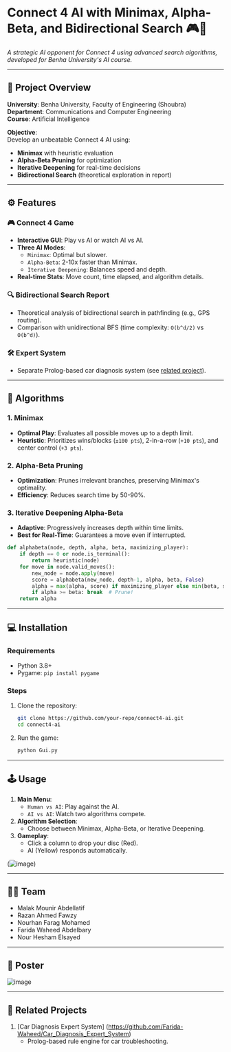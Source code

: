 # Connect 4 AI with Minimax, Alpha-Beta, and Bidirectional Search 🎮🤖 
*A strategic AI opponent for Connect 4 using advanced search algorithms, developed for Benha University's AI course.*

---

## 🏫 Project Overview  
**University**: Benha University, Faculty of Engineering (Shoubra)  
**Department**: Communications and Computer Engineering  
**Course**: Artificial Intelligence  

**Objective**:  
Develop an unbeatable Connect 4 AI using:  
- **Minimax** with heuristic evaluation  
- **Alpha-Beta Pruning** for optimization  
- **Iterative Deepening** for real-time decisions  
- **Bidirectional Search** (theoretical exploration in report)  

---

## ⚙️ Features  
### 🎮 **Connect 4 Game**  
- **Interactive GUI**: Play vs AI or watch AI vs AI.  
- **Three AI Modes**:  
  - `Minimax`: Optimal but slower.  
  - `Alpha-Beta`: 2-10x faster than Minimax.  
  - `Iterative Deepening`: Balances speed and depth.  
- **Real-time Stats**: Move count, time elapsed, and algorithm details.  

### 🔍 **Bidirectional Search Report**  
- Theoretical analysis of bidirectional search in pathfinding (e.g., GPS routing).  
- Comparison with unidirectional BFS (time complexity: `O(b^d/2)` vs `O(b^d)`).  

### 🛠️ **Expert System**  
- Separate Prolog-based car diagnosis system (see [related project](#-related-projects)).  

---

## 🧠 Algorithms  
### 1. **Minimax**  
- **Optimal Play**: Evaluates all possible moves up to a depth limit.  
- **Heuristic**: Prioritizes wins/blocks (`±100 pts`), 2-in-a-row (`+10 pts`), and center control (`+3 pts`).  

### 2. **Alpha-Beta Pruning**  
- **Optimization**: Prunes irrelevant branches, preserving Minimax's optimality.  
- **Efficiency**: Reduces search time by 50-90%.  

### 3. **Iterative Deepening Alpha-Beta**  
- **Adaptive**: Progressively increases depth within time limits.  
- **Best for Real-Time**: Guarantees a move even if interrupted.  

```python
def alphabeta(node, depth, alpha, beta, maximizing_player):
    if depth == 0 or node.is_terminal():
        return heuristic(node)
    for move in node.valid_moves():
        new_node = node.apply(move)
        score = alphabeta(new_node, depth-1, alpha, beta, False)
        alpha = max(alpha, score) if maximizing_player else min(beta, score)
        if alpha >= beta: break  # Prune!
    return alpha
```

---

## 💻 Installation  
### Requirements  
- Python 3.8+  
- Pygame: `pip install pygame`  

### Steps  
1. Clone the repository:  
   ```bash
   git clone https://github.com/your-repo/connect4-ai.git
   cd connect4-ai
   ```
2. Run the game:  
   ```bash
   python Gui.py
   ```

---

## 🕹️ Usage  
1. **Main Menu**:  
   - `Human vs AI`: Play against the AI.  
   - `AI vs AI`: Watch two algorithms compete.  
2. **Algorithm Selection**:  
   - Choose between Minimax, Alpha-Beta, or Iterative Deepening.  
3. **Gameplay**:  
   - Click a column to drop your disc (Red).  
   - AI (Yellow) responds automatically.  

(![image](https://github.com/user-attachments/assets/e02f769d-eac7-4193-ac0b-f379b85ec631))  

---

## 👩‍💻 Team  

 - Malak Mounir Abdellatif
 - Razan Ahmed Fawzy
 - Nourhan Farag Mohamed
 - Farida Waheed Abdelbary     
 - Nour Hesham Elsayed      
---

## 📜 Poster 

![image](https://github.com/user-attachments/assets/7178f4fa-8ca5-49ca-8a3c-06f16978d964)

---

## 🔗 Related Projects  
1. [Car Diagnosis Expert System] (https://github.com/Farida-Waheed/Car_Diagnosis_Expert_System)  
   - Prolog-based rule engine for car troubleshooting.  
  
